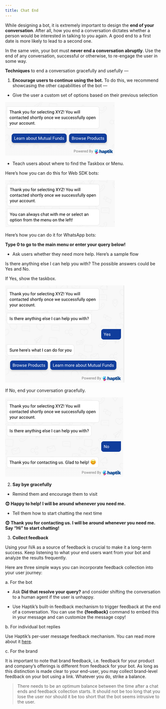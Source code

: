 ```yaml
---
title: Chat End
---
```


While designing a bot, it is extremely important to design the **end of your conversation**. After all, how you end a conversation dictates whether a person would be interested in talking to you again. A good end to a first date is more likely to lead to a second one. 

In the same vein, your bot must **never end a conversation abruptly**. Use the end of any conversation, successful or otherwise, to re-engage the user in some way.

**Techniques** to end a conversation gracefully and usefully —

1. **Encourage users to continue using the bot.** To do this, we recommend showcasing the other capabilities of the bot —

- Give the user a custom set of options based on their previous selection

![chatend1](/assets/chatend1.png)

- Teach users about where to find the Taskbox or Menu. 

Here’s how you can do this for Web SDK bots:

![chatend2](/assets/chatend2.png)

Here’s how you can do it for WhatsApp bots: 

**Type 0 to go to the main menu or enter your query below!**

- Ask users whether they need more help. Here’s a sample flow 

Is there anything else I can help you with? The possible answers could be Yes and No. 

If Yes, show the taskbox. 

![chatend3](/assets/chatend3.png)

If No, end your conversation gracefully.

![chatend4](/assets/chatend4.png)

2. **Say bye gracefully**

- Remind them and encourage them to visit

**😊 Happy to help! I will be around whenever you need me.**

- Tell them how to start chatting the next time

**😊 Thank you for contacting us. I will be around whenever you need me. Say “Hi” to start chatting!**

3. **Collect feedback**

Using your IVA as a source of feedback is crucial to make it a long-term success. Keep listening to what your end users want from your bot and analyze the results frequently.

Here are three simple ways you can incorporate feedback collection into your user journey:

a. For the bot
  
- Ask **Did that resolve your query?** and consider shifting the conversation to a human agent if the user is unhappy. 
  
- Use Haptik’s built-in feedback mechanism to trigger feedback at the end of a conversation. You can use the **{feedback}** command to embed this in your message and can customize the message copy!
  
b. For individual bot replies

Use Haptik’s per-user message feedback mechanism. You can read more about it [here](https://docs.haptik.ai/web-sdk/configuration-customisation#enable-user-feedback).

c. For the brand

It is important to note that brand feedback, i.e. feedback for your product and company’s offerings is different from feedback for your bot. As long as this distinction is made clear to your end-user, you may collect brand-level feedback on your bot using a link. Whatever you do, strike a balance. 

> There needs to be an optimum balance between the time after a chat ends and feedback collection starts. It should not be too long that you lose the user nor should it be too short that the bot seems intrusive to the user.

